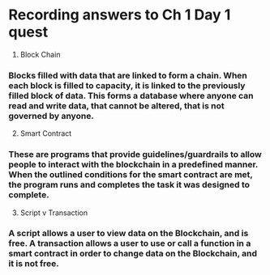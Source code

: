 # Recording answers to Ch 1 Day 1 quest

1. Block Chain

### Blocks filled with data that are linked to form a chain.  When each block is filled to capacity, it is linked to the previously filled block of data.  This forms a database where anyone can read and write data, that cannot be altered, that is not governed by anyone.

2. Smart Contract
 
### These are programs that provide guidelines/guardrails to allow people to interact with the blockchain in a predefined manner.  When the outlined conditions for the smart contract are met, the program runs and completes the task it was designed to complete.

3. Script v Transaction

### A script allows a user to view data on the Blockchain, and is free.  A transaction allows a user to use or call a function in a smart contract in order to change data on the Blockchain, and it is not free.

